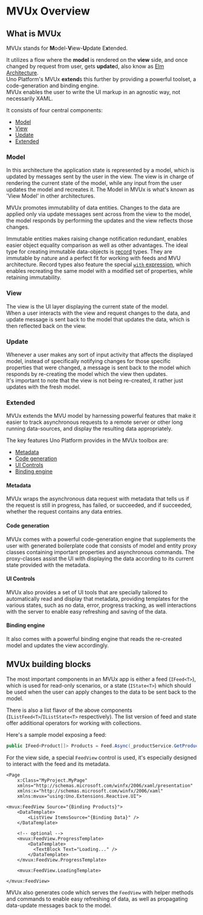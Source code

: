 ﻿---
uid: Overview.Reactive.Overview
---

# MVUx Overview

## What is MVUx

MVUx stands for **M**odel-**V**iew-**U**pdate E**x**tended.

It utilizes a flow where the **model** is rendered on the **view** side, and once changed by request from user, gets **update**d,
also know as [Elm Architecture](https://en.wikipedia.org/wiki/Elm_(programming_language)#The_Elm_Architecture).  
Uno Platform's MVUx **extend**s this further by providing a powerful toolset, a code-generation and binding engine.  
MVUx enables the user to write the UI markup in an agnostic way, not necessarily XAML.

It consists of four central components:

- [Model](#Model)
- [View](#View)
- [Update](#Update)
- [Extended](#Extended)

### Model

In this architecture the application state is represented by a model, which is updated by messages sent by the user in the view.
The view is in charge of rendering the current state of the model, while any input from the user updates the model and recreates it.
The Model in MVUx is what's known as 'View Model' in other architectures.

MVUx promotes immutability of data entities. Changes to the data are applied only via update messages sent across from the view to the model,
the model responds by performing the updates and the view reflects those changes.

Immutable entities makes raising change notification redundant, enables easier object equality comparison as well as other advantages.
The ideal type for creating immutable data-objects is
[record](https://learn.microsoft.com/en-us/dotnet/csharp/language-reference/builtin-types/record) types.
They are immutable by nature and a perfect fit for working with feeds and MVU architecture.
Record types also feature the special
[`with` expression](https://learn.microsoft.com/en-us/dotnet/csharp/language-reference/operators/with-expression),
which enables recreating the same model with a modified set of properties, while retaining immutability.

### View

The view is the UI layer displaying the current state of the model.  
When a user interacts with the view and request changes to the data,
and update message is sent back to the model that updates the data, which is then reflected back on the view.

### Update

Whenever a user makes any sort of input activity that affects the displayed model,
instead of specifically notifying changes for those specific properties that were changed,
a message is sent back to the model which responds by re-creating the model which the view then updates.  
It's important to note that the view is not being re-created, it rather just updates with the fresh model.

### Extended

MVUx extends the MVU model by harnessing powerful features that make it easier to track asynchronous requests to a remote server
or other long running data-sources, and display the resulting data appropriately.  

The key features Uno Platform provides in the MVUx toolbox are:

- [Metadata](#Metadata)
- [Code generation](#Code-Generation)
- [UI Controls](#UI-Controls)
- [Binding engine](#Binding-engine)

#### Metadata

MVUx wraps the asynchronous data request with metadata that tells us if the request is still in progress, has failed, or succeeded,
and if succeeded, whether the request contains any data entries.

#### Code generation

MVUx comes with a powerful code-generation engine that supplements the user with generated boilerplate code
that consists of model and entity proxy classes containing important properties and asynchronous commands.
The proxy-classes assist the UI with displaying the data according to its current state provided with the metadata.

#### UI Controls
MVUx also provides a set of UI tools that are specially tailored to automatically read and display that metadata,
providing templates for the various states, such as no data, error, progress tracking,
as well interactions with the server to enable easy refreshing and saving of the data.

#### Binding engine

It also comes with a powerful binding engine that reads the re-created model and updates the view accordingly.

## MVUx building blocks

The most important components in an MVUx app is either a feed (`IFeed<T>`), which is used for read-only scenarios,
or a state (`IState<T>`) which should be used when the user can apply changes to the data to be sent back to the model.

There is also a list flavor of the above components (`IListFeed<T>`/`IListState<T>` respectively).
The list version of feed and state offer additional operators for working with collections.

Here's a sample model exposing a feed:

```c#
public IFeed<Product[]> Products = Feed.Async(_productService.GetProducts);
```

For the view side, a special `FeedView` control is used, it's especially designed to interact with the feed and its metadata.  

```xaml
<Page 
	x:Class="MyProject.MyPage"
	xmlns="http://schemas.microsoft.com/winfx/2006/xaml/presentation"
	xmlns:x="http://schemas.microsoft.com/winfx/2006/xaml"
	xmlns:mvux="using:Uno.Extensions.Reactive.UI">

<mvux:FeedView Source="{Binding Products}">
	<DataTemplate>
		<ListView ItemsSource="{Binding Data}" />
	</DataTemplate>

    <!-- optional -->
    <mvux:FeedView.ProgressTemplate>
        <DataTemplate>
          <TextBlock Text="Loading..." />
        </DataTemplate>
    </mvux:FeedView.ProgressTemplate>

    <mvux:FeedView.LoadingTemplate>

</mvux:FeedView>
```

MVUx also generates code which serves the `FeedView` with helper methods and commands to enable easy refreshing of data,
as well as propagating data-update messages back to the model.
